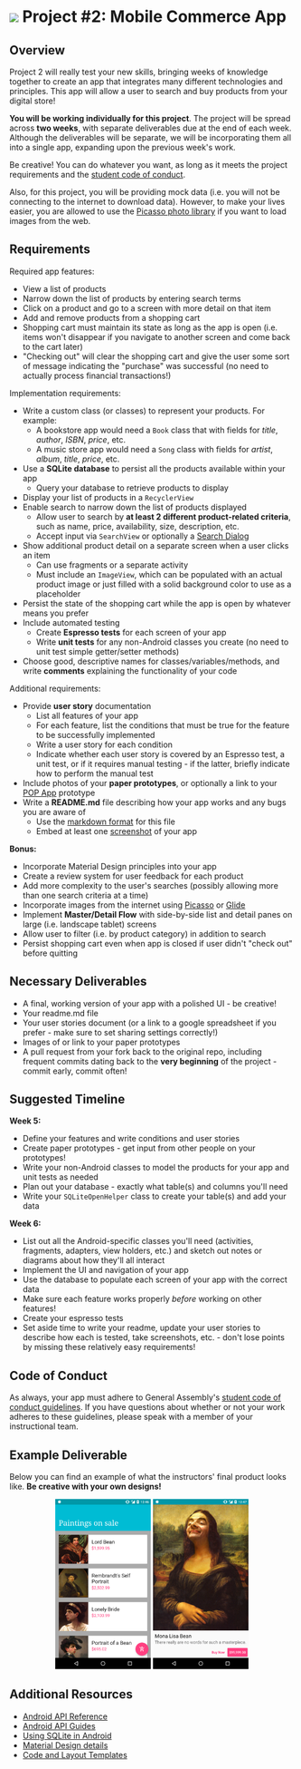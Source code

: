 # ![](https://ga-dash.s3.amazonaws.com/production/assets/logo-9f88ae6c9c3871690e33280fcf557f33.png) Project #2: Mobile Commerce App

## Overview

Project 2 will really test your new skills, bringing weeks of knowledge together to create an app that integrates many different technologies and principles. This app will allow a user to search and buy products from your digital store!

**You will be working individually for this project**. The project will be spread across **two weeks**, with separate deliverables due at the end of each week. Although the deliverables will be separate, we will be incorporating them all into a single app, expanding upon the previous week's work.

Be creative! You can do whatever you want, as long as it meets the project requirements and the [student code of conduct](../code-of-conduct.md).

Also, for this project, you will be providing mock data (i.e. you will not be connecting to the internet to download data). However, to make your lives easier, you are allowed to use the [Picasso photo library](http://square.github.io/picasso/) if you want to load images from the web.

## Requirements

Required app features:
- View a list of products
- Narrow down the list of products by entering search terms
- Click on a product and go to a screen with more detail on that item
- Add and remove products from a shopping cart
- Shopping cart must maintain its state as long as the app is open (i.e. items won't disappear if you navigate to another screen and come back to the cart later)
- "Checking out" will clear the shopping cart and give the user some sort of message indicating the "purchase" was successful (no need to actually process financial transactions!)

Implementation requirements:
- Write a custom class (or classes) to represent your products. For example:
  - A bookstore app would need a `Book` class that with fields for _title_, _author_, _ISBN_, _price_, etc.
  - A music store app would need a `Song` class with fields for _artist_, _album_, _title_, _price_, etc.
- Use a **SQLite database** to persist all the products available within your app
  - Query your database to retrieve products to display
- Display your list of products in a `RecyclerView`
- Enable search to narrow down the list of products displayed
  - Allow user to search by **at least 2 different product-related criteria**, such as name, price, availability, size, description, etc.
  - Accept input via `SearchView` or optionally a [Search Dialog](https://developer.android.com/guide/topics/search/search-dialog.html)
- Show additional product detail on a separate screen when a user clicks an item
  - Can use fragments or a separate activity
  - Must include an `ImageView`, which can be populated with an actual product image or just filled with a solid background color to use as a placeholder
- Persist the state of the shopping cart while the app is open by whatever means you prefer
- Include automated testing
  - Create **Espresso tests** for each screen of your app
  - Write **unit tests** for any non-Android classes you create (no need to unit test simple getter/setter methods)
- Choose good, descriptive names for classes/variables/methods, and write **comments** explaining the functionality of your code

Additional requirements:
- Provide **user story** documentation
  - List all features of your app
  - For each feature, list the conditions that must be true for the feature to be successfully implemented
  - Write a user story for each condition
  - Indicate whether each user story is covered by an Espresso test, a unit test, or if it requires manual testing - if the latter, briefly indicate how to perform the manual test
- Include photos of your **paper prototypes**, or optionally a link to your [POP App](https://popapp.in/) prototype
- Write a **README.md** file describing how your app works and any bugs you are aware of
  - Use the [markdown format](https://github.com/adam-p/markdown-here/wiki/Markdown-Cheatsheet) for this file
  - Embed at least one [screenshot](https://developer.android.com/studio/debug/am-screenshot.html) of your app

**Bonus:**
- Incorporate Material Design principles into your app
- Create a review system for user feedback for each product
- Add more complexity to the user's searches (possibly allowing more than one search criteria at a time)
- Incorporate images from the internet using [Picasso](http://square.github.io/picasso/) or [Glide](https://github.com/bumptech/glide)
- Implement **Master/Detail Flow** with side-by-side list and detail panes on large (i.e. landscape tablet) screens
- Allow user to filter (i.e. by product category) in addition to search
- Persist shopping cart even when app is closed if user didn't "check out" before quitting

## Necessary Deliverables

- A final, working version of your app with a polished UI - be creative!
- Your readme.md file
- Your user stories document (or a link to a google spreadsheet if you prefer - make sure to set sharing settings correctly!)
- Images of or link to your paper prototypes
- A pull request from your fork back to the original repo, including frequent commits dating back to the **very beginning** of the project - commit early, commit often!

## Suggested Timeline

**Week 5:**
- Define your features and write conditions and user stories
- Create paper prototypes - get input from other people on your prototypes!
- Write your non-Android classes to model the products for your app and unit tests as needed
- Plan out your database - exactly what table(s) and columns you'll need
- Write your `SQLiteOpenHelper` class to create your table(s) and add your data

**Week 6:**
- List out all the Android-specific classes you'll need (activities, fragments, adapters, view holders, etc.) and sketch out notes or diagrams about how they'll all interact
- Implement the UI and navigation of your app
- Use the database to populate each screen of your app with the correct data
- Make sure each feature works properly _before_ working on other features!
- Create your espresso tests
- Set aside time to write your readme, update your user stories to describe how each is tested, take screenshots, etc. - don't lose points by missing these relatively easy requirements!

## Code of Conduct

As always, your app must adhere to General Assembly's [student code of conduct guidelines](https://github.com/ga-adi-macaron/Course-Materials/blob/master/markdown/code-of-conduct.md).
If you have questions about whether or not your work adheres to these guidelines, please speak with a member of your instructional team.

## Example Deliverable

Below you can find an example of what the instructors' final product looks like. **Be creative with your own designs!**

<p align="center">
  <img src="screenshots/example-1.png" height="300px" /> <img src="screenshots/example-2.png" height="300px" />
</p>

## Additional Resources

- [Android API Reference](http://developer.android.com/reference/packages.html)
- [Android API Guides](http://developer.android.com/guide/index.html)
- [Using SQLite in Android](http://developer.android.com/guide/topics/data/data-storage.html#db)
- [Material Design details](http://www.google.com/design/spec/material-design/introduction.html#)
- [Code and Layout Templates](https://developer.android.com/studio/projects/templates.html)
